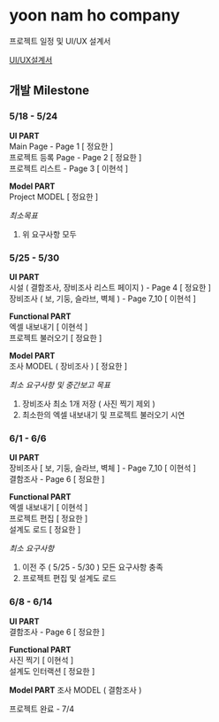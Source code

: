 # yoon nam ho company

프로젝트 일정 및 UI/UX 설계서

[UI/UX설계서](/documents) 

## 개발 Milestone 

### 5/18 - 5/24

**UI PART**  
Main Page  - Page 1  [ 정요한 ]   
프로젝트 등록 Page - Page 2  [ 정요한 ]  
프로젝트 리스트 - Page 3  [ 이현석 ]  

**Model PART**  
Project MODEL [ 정요한 ]  

*최소목표*  
1. 위 요구사항 모두   

### 5/25 - 5/30

**UI PART**  
시설 ( 결함조사, 장비조사 리스트 페이지 ) - Page 4 [ 정요한 ]  
장비조사 ( 보, 기둥, 슬라브, 벽체 ) - Page 7_10 [ 이현석 ] 

**Functional PART**  
엑셀 내보내기 [ 이현석 ]  
프로젝트 불러오기 [ 정요한 ]

**Model PART**  
조사 MODEL ( 장비조사 ) [ 정요한 ]

*최소 요구사항 및 중간보고 목표*   
1. 장비조사 최소 1개 저장 ( 사진 찍기 제외 )
2. 최소한의 엑셀 내보내기 및 프로젝트 불러오기 시연 

### 6/1 - 6/6

**UI PART**  
장비조사 [ 보, 기둥, 슬라브, 벽체 ] - Page 7_10 [ 이현석 ]   
결함조사 - Page 6 [ 정요한 ]  

**Functional PART**  
엑셀 내보내기 [ 이현석 ]  
프로젝트 편집 [ 정요한 ]  
설계도 로드 [ 정요한 ]  

*최소 요구사항*  
1. 이전 주 ( 5/25 - 5/30 ) 모든 요구사항 충족  
2. 프로젝트 편집 및 설계도 로드 

### 6/8 - 6/14  

**UI PART**  
결함조사 - Page 6 [ 정요한 ]

**Functional PART**  
사진 찍기 [ 이현석 ]  
설계도 인터랙션 [ 정요한 ]  

**Model PART** 
조사 MODEL ( 결함조사 )


프로젝트 완료 - 7/4

